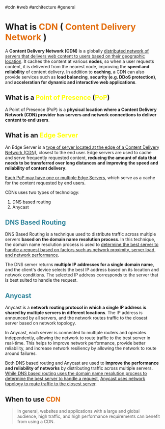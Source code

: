 #cdn #web #architecture #general 
# What is <font color="#e36c09">CDN</font> (<font color="#e36c09"> Content Delivery Network</font> )
A **Content Delivery Network (CDN)** is a globally <u>distributed network of servers that delivers web content to users based on their geographic location</u>. It caches the content at various **nodes**, so when a user requests content, it is delivered from the nearest node, improving the **speed and reliability** of content delivery. In addition to **caching**, a CDN can also provide services such as **load balancing**, **security (e.g. DDoS protection)**, and **acceleration for dynamic and interactive web applications**.

## What is a <font color="#ffff00">Point of Presence</font> (<font color="#ffff00">PoP</font>)
A Point of Presence (PoP) is a **physical location where a Content Delivery Network (CDN) provider has servers and network connections to deliver content to end users**.

## What is an <font color="#ffff00">Edge Server</font>
An Edge Server is a <u>type of server located at the edge of a Content Delivery Network (CDN)</u>, closest to the end user. Edge servers are used to cache and serve frequently requested content, **reducing the amount of data that needs to be transferred over long distances and improving the speed and reliability of content delivery**.

<u>Each PoP may have one or multiple Edge Servers,</u> which serve as a cache for the content requested by end users.


CDNs uses two types of technology:
1. DNS based routing
2. Anycast

## <font color="#31859b">DNS Based Routing</font>
DNS Based Routing is a technique used to distribute traffic across multiple servers **based on the domain name resolution process**. In this technique, the domain name resolution process is used to <u>determine the best server to handle a request based on factors such as network proximity, server load, and network performance</u>.

The DNS server returns **multiple IP addresses for a single domain name**, and the client's device selects the best IP address based on its location and network conditions. The selected IP address corresponds to the server that is best suited to handle the request.

## <font color="#31859b">Anycast</font>
Anycast is a **network routing protocol in which a single IP address is shared by multiple servers in different locations**. The IP address is announced by all servers, and the network routes traffic to the closest server based on network topology.

In Anycast, each server is connected to multiple routers and operates independently, allowing the network to route traffic to the best server in real-time. This helps to improve network performance, provide better reliability, and increase network resiliency by allowing the network to route around failures.

Both DNS based routing and Anycast are used to **improve the performance and reliability of networks** by distributing traffic across multiple servers. <u>While DNS based routing uses the domain name resolution process to determine the best server to handle a request</u>, <u>Anycast uses network topology to route traffic to the closest server</u>.

## When to use <font color="#e36c09">CDN</font>
> In general, websites and applications with a large and global audience, high traffic, and high performance requirements can benefit from using a CDN.